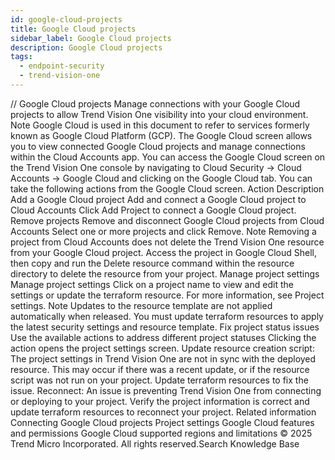 ```yaml
---
id: google-cloud-projects
title: Google Cloud projects
sidebar_label: Google Cloud projects
description: Google Cloud projects
tags:
  - endpoint-security
  - trend-vision-one
---
```


/*<![CDATA[*/ $('#title').html($('meta[name=map-description]').attr('content')); /*]]>*/ Google Cloud projects Manage connections with your Google Cloud projects to allow Trend Vision One visibility into your cloud environment. Note Google Cloud is used in this document to refer to services formerly known as Google Cloud Platform (GCP). The Google Cloud screen allows you to view connected Google Cloud projects and manage connections within the Cloud Accounts app. You can access the Google Cloud screen on the Trend Vision One console by navigating to Cloud Security → Cloud Accounts → Google Cloud and clicking on the Google Cloud tab. You can take the following actions from the Google Cloud screen. Action Description Add a Google Cloud project Add and connect a Google Cloud project to Cloud Accounts Click Add Project to connect a Google Cloud project. Remove projects Remove and disconnect Google Cloud projects from Cloud Accounts Select one or more projects and click Remove. Note Removing a project from Cloud Accounts does not delete the Trend Vision One resource from your Google Cloud project. Access the project in Google Cloud Shell, then copy and run the Delete resource command within the resource directory to delete the resource from your project. Manage project settings Manage project settings Click on a project name to view and edit the settings or update the terraform resource. For more information, see Project settings. Note Updates to the resource template are not applied automatically when released. You must update terraform resources to apply the latest security settings and resource template. Fix project status issues Use the available actions to address different project statuses Clicking the action opens the project settings screen. Update resource creation script: The project settings in Trend Vision One are not in sync with the deployed resource. This may occur if there was a recent update, or if the resource script was not run on your project. Update terraform resources to fix the issue. Reconnect: An issue is preventing Trend Vision One from connecting or deploying to your project. Verify the project information is correct and update terraform resources to reconnect your project. Related information Connecting Google Cloud projects Project settings Google Cloud features and permissions Google Cloud supported regions and limitations © 2025 Trend Micro Incorporated. All rights reserved.Search Knowledge Base